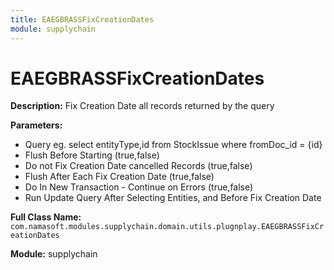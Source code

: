 ```yaml
---
title: EAEGBRASSFixCreationDates
module: supplychain
---
```


# EAEGBRASSFixCreationDates

**Description:** Fix Creation Date all records returned by the query

**Parameters:**
- Query eg. select entityType,id from StockIssue where fromDoc_id = {id}
- Flush Before Starting (true,false)
- Do not Fix Creation Date cancelled Records (true,false)
- Flush After Each Fix Creation Date (true,false)
- Do In New Transaction - Continue on Errors (true,false)
- Run Update Query After Selecting Entities, and Before Fix Creation Date

**Full Class Name:** `com.namasoft.modules.supplychain.domain.utils.plugnplay.EAEGBRASSFixCreationDates`

**Module:** supplychain

